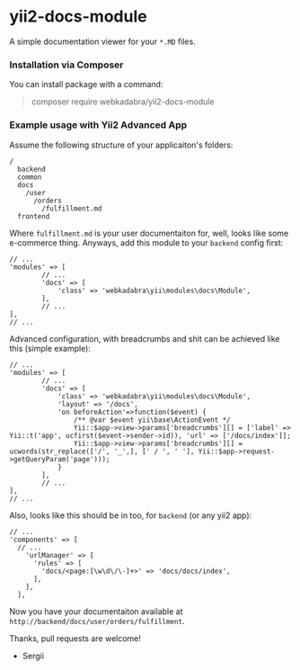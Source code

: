 # yii2-docs-module

A simple documentation viewer for your `*.MD` files.

### Installation via Composer

You can install package with a command:

> composer require webkadabra/yii2-docs-module

### Example usage with Yii2 Advanced App

Assume the following structure of your applicaiton's folders:

```
/
  backend
  common
  docs
    /user
      /orders
        /fulfillment.md
  frontend  
```

Where `fulfillment.md` is your user documentaiton for, well, looks like some e-commerce thing. 
Anyways, add this module to your `backend` config first:

```
// ...
'modules' => [
        // ...
        'docs' => [
            'class' => 'webkadabra\yii\modules\docs\Module',  
        ],
        // ...
],
// ...
```

Advanced configuration, with breadcrumbs and shit can be achieved like this (simple example):

```
// ...
'modules' => [
        // ...
        'docs' => [
            'class' => 'webkadabra\yii\modules\docs\Module',
            'layout' => '/docs',
            'on beforeAction'=>function($event) {
                /** @var $event yii\base\ActionEvent */
                Yii::$app->view->params['breadcrumbs'][] = ['label' => Yii::t('app', ucfirst($event->sender->id)), 'url' => ['/docs/index']];
                Yii::$app->view->params['breadcrumbs'][] = ucwords(str_replace(['/', '_',], [' / ', ' '], Yii::$app->request->getQueryParam('page')));
            }
        ],
        // ...
],
// ...
```
Also, looks like this should be in too, for `backend` (or any yii2 app):

```
// ...
'components' => [
  // ...
    'urlManager' => [
      'rules' => [
        'docs/<page:[\w\d\/\-]+>' => 'docs/docs/index',
      ],
    ],
  ],
```

Now you have your documentaiton available at `http://backend/docs/user/orders/fulfillment`.

Thanks, pull requests are welcome!

- Sergii
